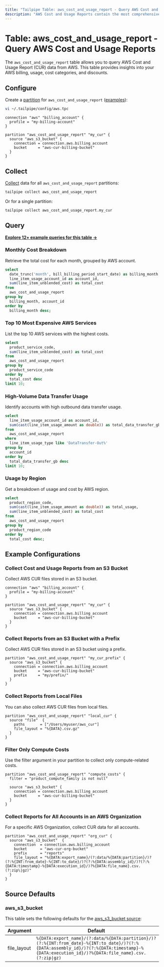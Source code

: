 ```yaml
---
title: "Tailpipe Table: aws_cost_and_usage_report - Query AWS Cost and Usage Reports"
description: "AWS Cost and Usage Reports contain the most comprehensive set of cost and usage data available for your AWS account."
---
```

# Table: aws_cost_and_usage_report - Query AWS Cost and Usage Reports

The `aws_cost_and_usage_report` table allows you to query AWS Cost and Usage Report (CUR) data from AWS. This table provides insights into your AWS billing, usage, cost categories, and discounts.

## Configure

Create a [partition](https://tailpipe.io/docs/manage/partition) for `aws_cost_and_usage_report` ([examples](https://hub.tailpipe.io/plugins/turbot/aws/tables/aws_cost_and_usage_report#example-configurations)):

```sh
vi ~/.tailpipe/config/aws.tpc
```

```hcl
connection "aws" "billing_account" {
  profile = "my-billing-account"
}

partition "aws_cost_and_usage_report" "my_cur" {
  source "aws_s3_bucket" {
    connection = connection.aws.billing_account
    bucket     = "aws-cur-billing-bucket"
  }
}
```

## Collect

[Collect](https://tailpipe.io/docs/manage/collection) data for all `aws_cost_and_usage_report` partitions:

```sh
tailpipe collect aws_cost_and_usage_report
```

Or for a single partition:

```sh
tailpipe collect aws_cost_and_usage_report.my_cur
```

## Query

**[Explore 12+ example queries for this table →](https://hub.tailpipe.io/plugins/turbot/aws/queries/aws_cost_and_usage_report)**

### Monthly Cost Breakdown

Retrieve the total cost for each month, grouped by AWS account.

```sql
select
  date_trunc('month', bill_billing_period_start_date) as billing_month,
  line_item_usage_account_id as account_id,
  sum(line_item_unblended_cost) as total_cost
from
  aws_cost_and_usage_report
group by
  billing_month, account_id
order by
  billing_month desc;
```

### Top 10 Most Expensive AWS Services

List the top 10 AWS services with the highest costs.

```sql
select
  product_service_code,
  sum(line_item_unblended_cost) as total_cost
from
  aws_cost_and_usage_report
group by
  product_service_code
order by
  total_cost desc
limit 10;
```

### High-Volume Data Transfer Usage

Identify accounts with high outbound data transfer usage.

```sql
select
  line_item_usage_account_id as account_id,
  sum(cast(line_item_usage_amount as double)) as total_data_transfer_gb
from
  aws_cost_and_usage_report
where
  line_item_usage_type like 'DataTransfer-Out%'
group by
  account_id
order by
  total_data_transfer_gb desc
limit 10;
```

### Usage by Region

Get a breakdown of usage and cost by AWS region.

```sql
select
  product_region_code,
  sum(cast(line_item_usage_amount as double)) as total_usage,
  sum(line_item_unblended_cost) as total_cost
from
  aws_cost_and_usage_report
group by
  product_region_code
order by
  total_cost desc;
```

## Example Configurations

### Collect Cost and Usage Reports from an S3 Bucket

Collect AWS CUR files stored in an S3 bucket.

```hcl
connection "aws" "billing_account" {
  profile = "my-billing-account"
}

partition "aws_cost_and_usage_report" "my_cur" {
  source "aws_s3_bucket" {
    connection = connection.aws.billing_account
    bucket     = "aws-cur-billing-bucket"
  }
}
```

### Collect Reports from an S3 Bucket with a Prefix

Collect AWS CUR files stored in an S3 bucket using a prefix.

```hcl
partition "aws_cost_and_usage_report" "my_cur_prefix" {
  source "aws_s3_bucket" {
    connection = connection.aws.billing_account
    bucket     = "aws-cur-billing-bucket"
    prefix     = "my/prefix/"
  }
}
```

### Collect Reports from Local Files

You can also collect AWS CUR files from local files.

```hcl
partition "aws_cost_and_usage_report" "local_cur" {
  source "file"  {
    paths       = ["/Users/myuser/aws_cur"]
    file_layout = "%{DATA}.csv.gz"
  }
}
```

### Filter Only Compute Costs

Use the filter argument in your partition to collect only compute-related costs.

```hcl
partition "aws_cost_and_usage_report" "compute_costs" {
  filter = "product_compute_family is not null"

  source "aws_s3_bucket" {
    connection = connection.aws.billing_account
    bucket     = "aws-cur-billing-bucket"
  }
}
```

### Collect Reports for All Accounts in an AWS Organization

For a specific AWS Organization, collect CUR data for all accounts.

```hcl
partition "aws_cost_and_usage_report" "org_cur" {
  source "aws_s3_bucket"  {
    connection  = connection.aws.billing_account
    bucket      = "aws-cur-org-bucket"
    prefix      = "reports"
    file_layout = "%{DATA:export_name}/(?:data/%{DATA:partition}/)?(?:%{INT:from_date}-%{INT:to_date}/)?(?:%{DATA:assembly_id}/)?(?:%{DATA:timestamp}-%{DATA:execution_id}/)?%{DATA:file_name}.csv.(?:zip\|gz)"
  }
}
```

## Source Defaults

### aws_s3_bucket

This table sets the following defaults for the [aws_s3_bucket source](https://hub.tailpipe.io/plugins/turbot/aws/sources/aws_s3_bucket#arguments):

| Argument      | Default |
|--------------|---------|
| file_layout  | `%{DATA:export_name}/(?:data/%{DATA:partition}/)?(?:%{INT:from_date}-%{INT:to_date}/)?(?:%{DATA:assembly_id}/)?(?:%{DATA:timestamp}-%{DATA:execution_id}/)?%{DATA:file_name}.csv.(?:zip\|gz)` |
